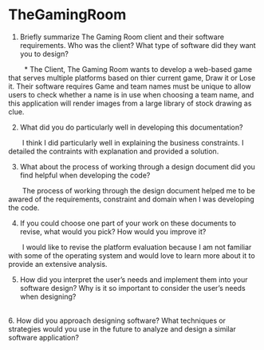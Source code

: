 # TheGamingRoom
1.  Briefly summarize The Gaming Room client and their software requirements. Who was the client? What type of software did they want you to design? 

<div dir="left"> &emsp;&emsp; * The Client, The Gaming Room wants to develop a web-based game that serves multiple platforms based on thier current game, Draw it or Lose it. Their software requires Game and team names must be unique to allow users to check whether a name is in use when choosing a team name, and this application will render images from a large library of stock drawing as clue. 

2.  What did you do particularly well in developing this documentation?

&emsp;&emsp;I think I did particularly well in explaining the business constraints. I detailed the contraints with explanation and provided a solution. 
<br />

3.  What about the process of working through a design document did you find helpful when developing the code?

&emsp;&emsp;The process of working through the design document helped me to be awared of the requirements, constraint and domain when I was developing the code. 
<br />

4. If you could choose one part of your work on these documents to revise, what would you pick? How would you improve it?

&emsp;&emsp;I would like to revise the platform evaluation because I am not familiar with some of the operating system and would love to learn more about it to provide an extensive analysis. 
<br />

5. How did you interpret the user’s needs and implement them into your software design? Why is it so important to consider the user’s needs when designing?

&emsp;&emsp;
<br />
6. How did you approach designing software? What techniques or strategies would you use in the future to analyze and design a similar software application?
